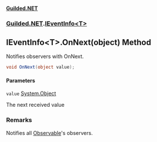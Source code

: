
#### [Guilded.NET](Guilded_NET 'Guilded.NET')
### [Guilded.NET](Guilded_NET#Guilded_NET 'Guilded.NET').[IEventInfo&lt;T&gt;](IEventInfo_T_ 'Guilded.NET.IEventInfo&lt;T&gt;')
## IEventInfo&lt;T&gt;.OnNext(object) Method

Notifies observers with OnNext.
```csharp
void OnNext(object value);
```

#### Parameters

<a name='Guilded_NET_IEventInfo_T__OnNext(object)_value'></a>
`value` [System.Object](https://docs.microsoft.com/en-us/dotnet/api/System.Object 'System.Object')

The next received value

### Remarks
  
Notifies all [Observable](IEventInfo_T__Observable 'Guilded.NET.IEventInfo&lt;T&gt;.Observable')'s observers.